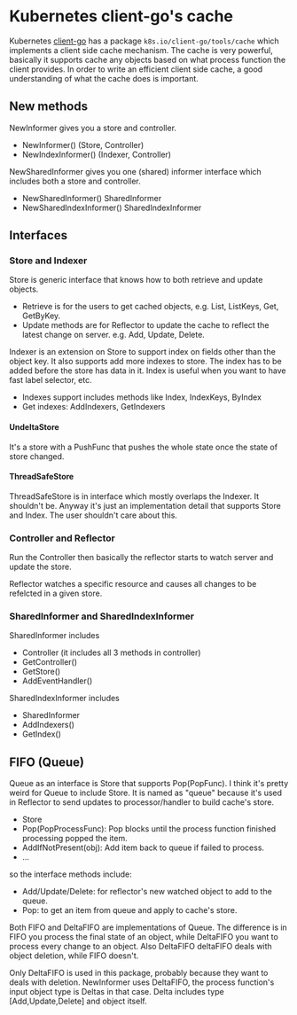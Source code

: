 # Kubernetes client-go's cache

Kubernetes [client-go](https://github.com/kubernetes/client-go) has a package `k8s.io/client-go/tools/cache`
which implements a client side cache mechanism. The cache is very powerful, basically it supports cache 
any objects based on what process function the client provides. In order to write an efficient client side
cache, a good understanding of what the cache does is important.

## New methods

NewInformer gives you a store and controller.

- NewInformer() (Store, Controller)
- NewIndexInformer() (Indexer, Controller)

NewSharedInformer gives you one (shared) informer interface which includes both a store and controller.
 
- NewSharedInformer() SharedInformer
- NewSharedIndexInformer() SharedIndexInformer

## Interfaces

### Store and Indexer

Store is generic interface that knows how to both retrieve and update objects.

- Retrieve is for the users to get cached objects, e.g. List, ListKeys, Get, GetByKey.
- Update methods are for Reflector to update the cache to reflect the latest change on server. e.g. Add, Update, Delete.

Indexer is an extension on Store to support index on fields other than the object key. It also supports
add more indexes to store. The index has to be added before the store has data in it. Index is useful when
you want to have fast label selector, etc.

- Indexes support includes methods like Index, IndexKeys, ByIndex
- Get indexes: AddIndexers, GetIndexers

#### UndeltaStore

It's a store with a PushFunc that pushes the whole state once the state of store changed.

#### ThreadSafeStore

ThreadSafeStore is in interface which mostly overlaps the Indexer. It shouldn't be. Anyway it's just an implementation
detail that supports Store and Index. The user shouldn't care about this.

### Controller and Reflector

Run the Controller then basically the reflector starts to watch server and update the store.

Reflector watches a specific resource and causes all changes to be refelcted in a given store.

### SharedInformer and SharedIndexInformer

SharedInformer includes
- Controller (it includes all 3 methods in controller)
- GetController()
- GetStore()
- AddEventHandler()

SharedIndexInformer includes
- SharedInformer
- AddIndexers()
- GetIndex()

## FIFO (Queue)

Queue as an interface is Store that supports Pop(PopFunc). I think it's pretty weird for Queue to include Store.
It is named as "queue" because it's used in Reflector to send updates to processor/handler to build cache's store.

- Store
- Pop(PopProcessFunc): Pop blocks until the process function finished processing popped the item.
- AddIfNotPresent(obj): Add item back to queue if failed to process.
- ...

so the interface methods include:
- Add/Update/Delete: for reflector's new watched object to add to the queue.
- Pop: to get an item from queue and apply to cache's store.
 
Both FIFO and DeltaFIFO are implementations of Queue. The difference is in FIFO you process the final state of an
object, while DeltaFIFO you want to process every change to an object. Also DeltaFIFO deltaFIFO deals with object
deletion, while FIFO doesn't.

Only DeltaFIFO is used in this package, probably because they want to deals with deletion. NewInformer uses
DeltaFIFO, the process function's input object type is Deltas in that case. Delta includes type [Add,Update,Delete]
and object itself.

